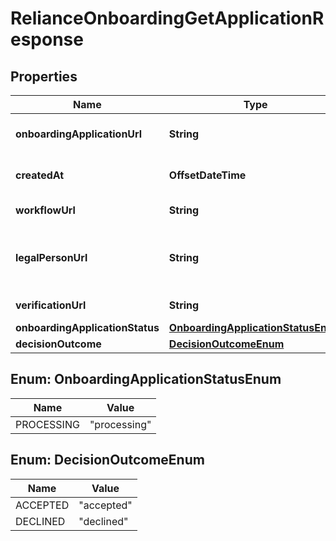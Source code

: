 

# RelianceOnboardingGetApplicationResponse


## Properties

| Name | Type | Description | Notes |
|------------ | ------------- | ------------- | -------------|
|**onboardingApplicationUrl** | **String** | Link to the onboarding application. |  |
|**createdAt** | **OffsetDateTime** | ISO 8601 formatted date-time. |  |
|**workflowUrl** | **String** | A link to the [workflow](http://docs.griffin.com). |  |
|**legalPersonUrl** | **String** | A contextual link to the [legal person](http://docs.griffin.com). |  [optional] |
|**verificationUrl** | **String** | A link to the [verification](http://docs.griffin.com). |  [optional] |
|**onboardingApplicationStatus** | [**OnboardingApplicationStatusEnum**](#OnboardingApplicationStatusEnum) |  |  |
|**decisionOutcome** | [**DecisionOutcomeEnum**](#DecisionOutcomeEnum) |  |  [optional] |



## Enum: OnboardingApplicationStatusEnum

| Name | Value |
|---- | -----|
| PROCESSING | &quot;processing&quot; |



## Enum: DecisionOutcomeEnum

| Name | Value |
|---- | -----|
| ACCEPTED | &quot;accepted&quot; |
| DECLINED | &quot;declined&quot; |



